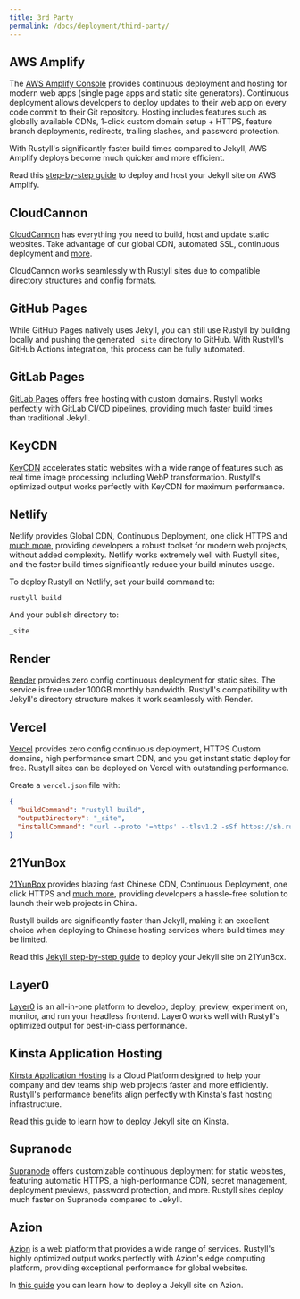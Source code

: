 ```yaml
---
title: 3rd Party
permalink: /docs/deployment/third-party/
---
```



## AWS Amplify

The [AWS Amplify Console](https://console.amplify.aws) provides continuous deployment and hosting for modern web apps (single page apps and static site generators). Continuous deployment allows developers to deploy updates to their web app on every code commit to their Git repository. Hosting includes features such as globally available CDNs, 1-click custom domain setup + HTTPS, feature branch deployments, redirects, trailing slashes, and password protection.

With Rustyll's significantly faster build times compared to Jekyll, AWS Amplify deploys become much quicker and more efficient.

Read this [step-by-step guide](https://medium.com/@jameshamann/deploy-your-jekyll-site-using-aws-amplify-with-only-a-few-clicks-8f3dd8f26112) to deploy and host your Jekyll site on AWS Amplify.

## CloudCannon

[CloudCannon](https://cloudcannon.com) has everything you need to build, host
and update static websites. Take advantage of our global CDN, automated SSL,
continuous deployment and [more](https://cloudcannon.com/features/).

CloudCannon works seamlessly with Rustyll sites due to compatible directory structures and config formats.

## GitHub Pages

While GitHub Pages natively uses Jekyll, you can still use Rustyll by building locally and pushing the generated `_site` directory to GitHub. With Rustyll's GitHub Actions integration, this process can be fully automated.

## GitLab Pages

[GitLab Pages](https://about.gitlab.com/stages-devops-lifecycle/pages/) offers free hosting with custom domains. Rustyll works perfectly with GitLab CI/CD pipelines, providing much faster build times than traditional Jekyll.

## KeyCDN

[KeyCDN](https://www.keycdn.com) accelerates static websites with a wide range of features such as real time image processing including WebP transformation. Rustyll's optimized output works perfectly with KeyCDN for maximum performance.

## Netlify

Netlify provides Global CDN, Continuous Deployment, one click HTTPS and [much more](https://www.netlify.com/features/), providing developers a robust toolset for modern web projects, without added complexity. Netlify works extremely well with Rustyll sites, and the faster build times significantly reduce your build minutes usage.

To deploy Rustyll on Netlify, set your build command to:

```
rustyll build
```

And your publish directory to:

```
_site
```

## Render

[Render](https://render.com) provides zero config continuous deployment for static sites. The service is free under 100GB monthly bandwidth. Rustyll's compatibility with Jekyll's directory structure makes it work seamlessly with Render.

## Vercel

[Vercel](https://vercel.com/) provides zero config continuous deployment, HTTPS Custom domains, high performance smart CDN, and you get instant static deploy for free. Rustyll sites can be deployed on Vercel with outstanding performance.

Create a `vercel.json` file with:

```json
{
  "buildCommand": "rustyll build",
  "outputDirectory": "_site",
  "installCommand": "curl --proto '=https' --tlsv1.2 -sSf https://sh.rustup.rs | sh -s -- -y && source $HOME/.cargo/env && cargo install rustyll"
}
```

## 21YunBox

[21YunBox](https://www.21yunbox.com) provides blazing fast Chinese CDN, Continuous Deployment, one click HTTPS and [much more](https://www.21yunbox.com/docs/), providing developers a hassle-free solution to launch their web projects in China.

Rustyll builds are significantly faster than Jekyll, making it an excellent choice when deploying to Chinese hosting services where build times may be limited.

Read this [Jekyll step-by-step guide](https://www.21yunbox.com/docs/#/deploy-jekyll) to deploy your Jekyll site on 21YunBox.

## Layer0

[Layer0](https://www.layer0.co) is an all-in-one platform to develop, deploy, preview, experiment on, monitor, and run your headless frontend. Layer0 works well with Rustyll's optimized output for best-in-class performance.

## Kinsta Application Hosting

[Kinsta Application Hosting](https://kinsta.com/application-hosting) is a Cloud Platform designed to help your company and dev teams ship web projects faster and more efficiently. Rustyll's performance benefits align perfectly with Kinsta's fast hosting infrastructure.

Read [this guide](https://kinsta.com/docs/jekyll-static-site-example/) to learn how to deploy Jekyll site on Kinsta.

## Supranode

[Supranode](https://supranode.com) offers customizable continuous deployment for static websites, featuring automatic HTTPS, a high-performance CDN, secret management, deployment previews, password protection, and more. Rustyll sites deploy much faster on Supranode compared to Jekyll.

## Azion

[Azion](https://www.azion.com/en/) is a web platform that provides a wide range of services. Rustyll's highly optimized output works perfectly with Azion's edge computing platform, providing exceptional performance for global websites.

In [this guide](https://www.azion.com/en/documentation/products/guides/jekyll-boilerplate/) you can learn how to deploy a Jekyll site on Azion.
